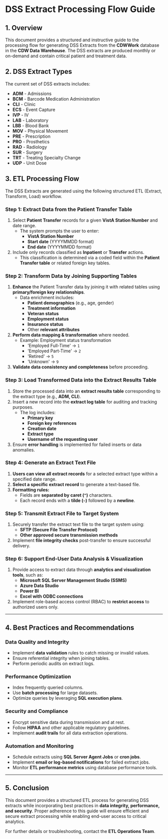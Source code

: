 # **DSS Extract Processing Flow Guide**

## **1. Overview**
This document provides a structured and instructive guide to the processing flow for generating DSS Extracts from the **CDWWork** database in the **CDW Data Warehouse**. The DSS extracts are produced monthly or on-demand and contain critical patient and treatment data.

## **2. DSS Extract Types**
The current set of DSS extracts includes:
- **ADM** - Admissions
- **BCM** - Barcode Medication Administration
- **CLI** - Clinic
- **ECS** - Event Capture
- **IVP** - IV
- **LAB** - Laboratory
- **LBB** - Blood Bank
- **MOV** - Physical Movement
- **PRE** - Prescription
- **PRO** - Prosthetics
- **RAD** - Radiology
- **SUR** - Surgery
- **TRT** - Treating Specialty Change
- **UDP** - Unit Dose

## **3. ETL Processing Flow**
The DSS Extracts are generated using the following structured ETL (Extract, Transform, Load) workflow.

### **Step 1: Extract Data from the Patient Transfer Table**
1. Select **Patient Transfer** records for a given **VistA Station Number** and date range.
   - The system prompts the user to enter:
     - **VistA Station Number**
     - **Start date** (YYYYMMDD format)
     - **End date** (YYYYMMDD format)
2. Include only records classified as **Inpatient** or **Transfer** actions.
   - This classification is determined via a coded field within the **Patient Transfer table** or related foreign key tables.

### **Step 2: Transform Data by Joining Supporting Tables**
1. **Enhance** the Patient Transfer data by joining it with related tables using **primary/foreign key relationships**.
   - Data enrichment includes:
     - **Patient demographics** (e.g., age, gender)
     - **Treatment information**
     - **Veteran status**
     - **Employment status**
     - **Insurance status**
     - Other **relevant attributes**
2. **Perform data mapping & transformation** where needed.
   - Example: Employment status transformation
     - 'Employed Full-Time' → `1`
     - 'Employed Part-Time' → `2`
     - 'Retired' → `5`
     - 'Unknown' → `9`
3. **Validate data consistency and completeness** before proceeding.

### **Step 3: Load Transformed Data into the Extract Results Table**
1. Store the processed data into an **extract results table** corresponding to the extract type (e.g., **ADM, CLI**).
2. Insert a new record into the **extract log table** for auditing and tracking purposes.
   - The log includes:
     - **Primary key**
     - **Foreign key references**
     - **Creation date**
     - **Extract type**
     - **Username of the requesting user**
3. Ensure **error handling** is implemented for failed inserts or data anomalies.

### **Step 4: Generate an Extract Text File**
1. **Users can view all extract records** for a selected extract type within a specified date range.
2. **Select a specific extract record** to generate a text-based file.
3. **Formatting rules:**
   - Fields are **separated by caret (`^`)** characters.
   - Each record ends with a **tilde (`~`)** followed by a **newline**.

### **Step 5: Transmit Extract File to Target System**
1. Securely transfer the extract text file to the target system using:
   - **SFTP (Secure File Transfer Protocol)**
   - **Other approved secure transmission methods**
2. Implement **file integrity checks** post-transfer to ensure successful delivery.

### **Step 6: Support End-User Data Analysis & Visualization**
1. Provide access to extract data through **analytics and visualization tools**, such as:
   - **Microsoft SQL Server Management Studio (SSMS)**
   - **Azure Data Studio**
   - **Power BI**
   - **Excel with ODBC connections**
2. Implement role-based access control (RBAC) to **restrict access** to authorized users only.

---

## **4. Best Practices and Recommendations**
### **Data Quality and Integrity**
- Implement **data validation** rules to catch missing or invalid values.
- Ensure referential integrity when joining tables.
- Perform periodic audits on extract logs.

### **Performance Optimization**
- Index frequently queried columns.
- Use **batch processing** for large datasets.
- Optimize queries by leveraging **SQL execution plans**.

### **Security and Compliance**
- Encrypt sensitive data during transmission and at rest.
- Follow **HIPAA** and other applicable regulatory guidelines.
- Implement **audit trails** for all data extraction operations.

### **Automation and Monitoring**
- Schedule extracts using **SQL Server Agent Jobs** or **cron jobs**.
- Implement **email or log-based notifications** for failed extract jobs.
- Monitor **ETL performance metrics** using database performance tools.

---
## **5. Conclusion**
This document provides a structured ETL process for generating DSS extracts while incorporating best practices in **data integrity, performance, and security**. Proper adherence to this guide will ensure efficient and secure extract processing while enabling end-user access to critical analytics.

For further details or troubleshooting, contact the **ETL Operations Team**.

